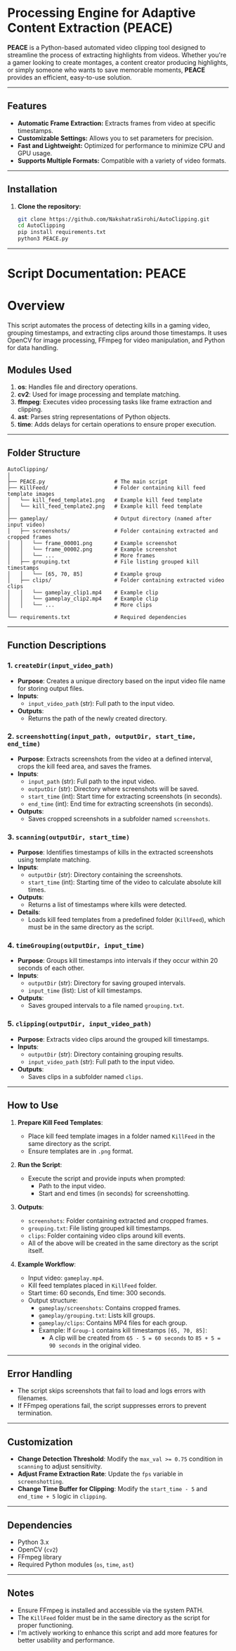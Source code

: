 # Processing Engine for Adaptive Content Extraction (PEACE)

**PEACE** is a Python-based automated video clipping tool designed to streamline the process of extracting highlights from videos. Whether you're a gamer looking to create montages, a content creator producing highlights, or simply someone who wants to save memorable moments, **PEACE** provides an efficient, easy-to-use solution.

---

## Features

- **Automatic Frame Extraction:** Extracts frames from video at specific timestamps.
- **Customizable Settings:** Allows you to set parameters for precision.
- **Fast and Lightweight:** Optimized for performance to minimize CPU and GPU usage.
- **Supports Multiple Formats:** Compatible with a variety of video formats.

---

## Installation

1. **Clone the repository:**
   ```bash
   git clone https://github.com/NakshatraSirohi/AutoClipping.git
   cd AutoClipping
   pip install requirements.txt
   python3 PEACE.py
   ```

---

# Script Documentation: PEACE

# Overview

This script automates the process of detecting kills in a gaming video, grouping timestamps, and extracting clips around those timestamps. It uses OpenCV for image processing, FFmpeg for video manipulation, and Python for data handling.

## Modules Used

1. **os**: Handles file and directory operations.
2. **cv2**: Used for image processing and template matching.
3. **ffmpeg**: Executes video processing tasks like frame extraction and clipping.
4. **ast**: Parses string representations of Python objects.
5. **time**: Adds delays for certain operations to ensure proper execution.

---

## Folder Structure

```
AutoClipping/
│
├── PEACE.py                      # The main script
├── KillFeed/                     # Folder containing kill feed template images
│   └── kill_feed_template1.png   # Example kill feed template
│   └── kill_feed_template2.png   # Example kill feed template
│
├── gameplay/                     # Output directory (named after input video)
│   ├── screenshots/              # Folder containing extracted and cropped frames
│   │   └── frame_00001.png       # Example screenshot
│   │   └── frame_00002.png       # Example screenshot
│   │   └── ...                   # More frames
│   ├── grouping.txt              # File listing grouped kill timestamps
│   │   └── [65, 70, 85]          # Example group
│   ├── clips/                    # Folder containing extracted video clips
│   │   └── gameplay_clip1.mp4    # Example clip
│   │   └── gameplay_clip2.mp4    # Example clip
│   │   └── ...                   # More clips
│
└── requirements.txt              # Required dependencies
```

---

## Function Descriptions

### 1. `createDir(input_video_path)`

- **Purpose**: Creates a unique directory based on the input video file name for storing output files.
- **Inputs**:
  - `input_video_path` (str): Full path to the input video.
- **Outputs**:
  - Returns the path of the newly created directory.

### 2. `screenshotting(input_path, outputDir, start_time, end_time)`

- **Purpose**: Extracts screenshots from the video at a defined interval, crops the kill feed area, and saves the frames.
- **Inputs**:
  - `input_path` (str): Full path to the input video.
  - `outputDir` (str): Directory where screenshots will be saved.
  - `start_time` (int): Start time for extracting screenshots (in seconds).
  - `end_time` (int): End time for extracting screenshots (in seconds).
- **Outputs**:
  - Saves cropped screenshots in a subfolder named `screenshots`.

### 3. `scanning(outputDir, start_time)`

- **Purpose**: Identifies timestamps of kills in the extracted screenshots using template matching.
- **Inputs**:
  - `outputDir` (str): Directory containing the screenshots.
  - `start_time` (int): Starting time of the video to calculate absolute kill times.
- **Outputs**:
  - Returns a list of timestamps where kills were detected.
- **Details**:
  - Loads kill feed templates from a predefined folder (`KillFeed`), which must be in the same directory as the script.

### 4. `timeGrouping(outputDir, input_time)`

- **Purpose**: Groups kill timestamps into intervals if they occur within 20 seconds of each other.
- **Inputs**:
  - `outputDir` (str): Directory for saving grouped intervals.
  - `input_time` (list): List of kill timestamps.
- **Outputs**:
  - Saves grouped intervals to a file named `grouping.txt`.

### 5. `clipping(outputDir, input_video_path)`

- **Purpose**: Extracts video clips around the grouped kill timestamps.
- **Inputs**:
  - `outputDir` (str): Directory containing grouping results.
  - `input_video_path` (str): Full path to the input video.
- **Outputs**:
  - Saves clips in a subfolder named `clips`.

---

## How to Use

1. **Prepare Kill Feed Templates**:

   - Place kill feed template images in a folder named `KillFeed` in the same directory as the script.
   - Ensure templates are in `.png` format.

2. **Run the Script**:

   - Execute the script and provide inputs when prompted:
     - Path to the input video.
     - Start and end times (in seconds) for screenshotting.

3. **Outputs**:

   - `screenshots`: Folder containing extracted and cropped frames.
   - `grouping.txt`: File listing grouped kill timestamps.
   - `clips`: Folder containing video clips around kill events.
   - All of the above will be created in the same directory as the script itself.

4. **Example Workflow**:
   - Input video: `gameplay.mp4`.
   - Kill feed templates placed in `KillFeed` folder.
   - Start time: 60 seconds, End time: 300 seconds.
   - Output structure:
     - `gameplay/screenshots`: Contains cropped frames.
     - `gameplay/grouping.txt`: Lists kill groups.
     - `gameplay/clips`: Contains MP4 files for each group.
     - Example: If `Group-1` contains kill timestamps `[65, 70, 85]`:
       - A clip will be created from `65 - 5 = 60 seconds` to `85 + 5 = 90 seconds` in the original video.

---

## Error Handling

- The script skips screenshots that fail to load and logs errors with filenames.
- If FFmpeg operations fail, the script suppresses errors to prevent termination.

---

## Customization

- **Change Detection Threshold**: Modify the `max_val >= 0.75` condition in `scanning` to adjust sensitivity.
- **Adjust Frame Extraction Rate**: Update the `fps` variable in `screenshotting`.
- **Change Time Buffer for Clipping**: Modify the `start_time - 5` and `end_time + 5` logic in `clipping`.

---

## Dependencies

- Python 3.x
- OpenCV (`cv2`)
- FFmpeg library
- Required Python modules (`os`, `time`, `ast`)

---

## Notes

- Ensure FFmpeg is installed and accessible via the system PATH.
- The `KillFeed` folder must be in the same directory as the script for proper functioning.
- I'm actively working to enhance this script and add more features for better usability and performance.
